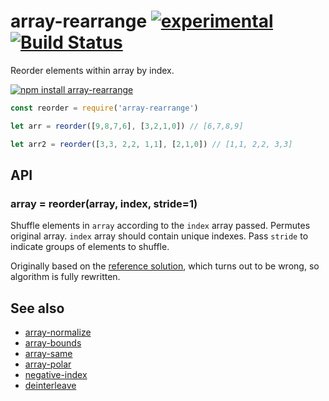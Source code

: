 # array-rearrange  [![experimental](https://img.shields.io/badge/stability-unstable-yellow.svg)](http://github.com/badges/stability-badges) [![Build Status](https://img.shields.io/travis/dfcreative/array-rearrange.svg)](https://travis-ci.org/dfcreative/array-rearrange)

Reorder elements within array by index.

[![npm install array-rearrange](https://nodei.co/npm/array-rearrange.png?mini=true)](https://npmjs.org/package/array-rearrange/)

```js
const reorder = require('array-rearrange')

let arr = reorder([9,8,7,6], [3,2,1,0]) // [6,7,8,9]

let arr2 = reorder([3,3, 2,2, 1,1], [2,1,0]) // [1,1, 2,2, 3,3]
```

## API

### array = reorder(array, index, stride=1)

Shuffle elements in `array` according to the `index` array passed. Permutes original array. `index` array should contain unique indexes. Pass `stride` to indicate groups of elements to shuffle.

Originally based on the [reference solution](https://www.geeksforgeeks.org/reorder-a-array-according-to-given-indexes/), which turns out to be wrong, so algorithm is fully rewritten.

## See also

* [array-normalize](https://github.com/dfcreative/array-normalize)
* [array-bounds](https://github.com/dfcreative/array-bounds)
* [array-same](https://github.com/dfcreative/array-same)
* [array-polar](https://github.com/dfcreative/array-polar)
* [negative-index](https://github.com/dfcreative/negative-index)
* [deinterleave](https://github.com/dfcreative/deinterleave)
